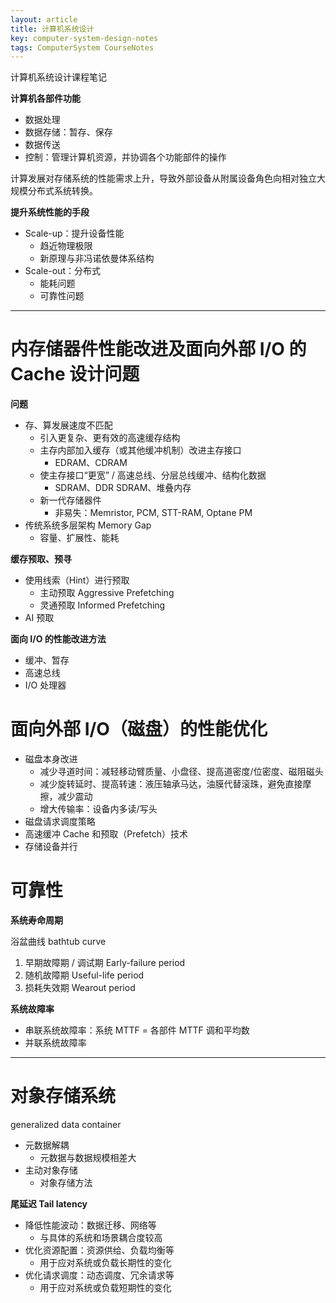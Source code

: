 ```yaml
---
layout: article
title: 计算机系统设计
key: computer-system-design-notes
tags: ComputerSystem CourseNotes
---
```


计算机系统设计课程笔记

<!-- more -->

__计算机各部件功能__

* 数据处理
* 数据存储：暂存、保存
* 数据传送
* 控制：管理计算机资源，并协调各个功能部件的操作

计算发展对存储系统的性能需求上升，导致外部设备从附属设备角色向相对独立大规模分布式系统转换。

__提升系统性能的手段__

* Scale-up：提升设备性能
    * 趋近物理极限
    * 新原理与非冯诺依曼体系结构
* Scale-out：分布式
    * 能耗问题
    * 可靠性问题

-----------------------------------------------------------

内存储器件性能改进及面向外部 I/O 的 Cache 设计问题
==========================================

__问题__

* 存、算发展速度不匹配
    * 引入更复杂、更有效的高速缓存结构
    * 主存内部加入缓存（或其他缓冲机制）改进主存接口
        * EDRAM、CDRAM
    * 使主存接口“更宽” / 高速总线、分层总线缓冲、结构化数据
        * SDRAM、DDR SDRAM、堆叠内存
    * 新一代存储器件
        * 非易失：Memristor, PCM, STT-RAM, Optane PM
* 传统系统多层架构 Memory Gap
    * 容量、扩展性、能耗

__缓存预取、预寻__

* 使用线索（Hint）进行预取
    * 主动预取 Aggressive Prefetching
    * 灵通预取 Informed Prefetching
* AI 预取

__面向 I/O 的性能改进方法__



* 缓冲、暂存
* 高速总线
* I/O 处理器

面向外部 I/O（磁盘）的性能优化
===================

* 磁盘本身改进
    * 减少寻道时间：减轻移动臂质量、小盘径、提高道密度/位密度、磁阻磁头
    * 减少旋转延时、提高转速：液压轴承马达，油膜代替滚珠，避免直接摩擦，减少震动
    * 增大传输率：设备内多读/写头
* 磁盘请求调度策略
* 高速缓冲 Cache 和预取（Prefetch）技术
* 存储设备并行

可靠性
=====

__系统寿命周期__

浴盆曲线 bathtub curve

1. 早期故障期 / 调试期 Early-failure period
2. 随机故障期 Useful-life period
3. 损耗失效期 Wearout period

__系统故障率__

* 串联系统故障率：系统 MTTF = 各部件 MTTF 调和平均数
* 并联系统故障率

<!-- 能耗问题
====== -->

------------------------------------------------------

对象存储系统
=========

generalized data container

* 元数据解耦
    * 元数据与数据规模相差大
* 主动对象存储
    * 对象存储方法

__尾延迟 Tail latency__

* 降低性能波动：数据迁移、网络等
    * 与具体的系统和场景耦合度较高
* 优化资源配置：资源供给、负载均衡等
    * 用于应对系统或负载长期性的变化
* 优化请求调度：动态调度、冗余请求等
    * 用于应对系统或负载短期性的变化
